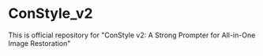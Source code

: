 # ConStyle_v2
This is official repository for "ConStyle v2: A Strong Prompter for All-in-One Image Restoration"
